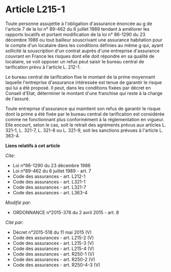 # Article L215-1

Toute personne assujettie à l'obligation d'assurance énoncée au g de l'article 7 de la loi n° 89-462 du 6 juillet 1989
tendant à améliorer les rapports locatifs et portant modification de la loi n° 86-1290 du 23 décembre 1986 ou tout bailleur
souscrivant une assurance habitation pour le compte d'un locataire dans les conditions définies au même g qui, ayant
sollicité la souscription d'un contrat auprès d'une entreprise d'assurance couvrant en France les risques dont elle doit
répondre en sa qualité de locataire, se voit opposer un refus peut saisir le bureau central de tarification prévu à l'article
L. 212-1. 

Le bureau central de tarification fixe le montant de la prime moyennant laquelle l'entreprise d'assurance intéressée est
tenue de garantir le risque qui lui a été proposé. Il peut, dans les conditions fixées par décret en Conseil d'Etat,
déterminer le montant d'une franchise qui reste à la charge de l'assuré. 

Toute entreprise d'assurance qui maintient son refus de garantir le risque dont la prime a été fixée par le bureau central de
tarification est considérée comme ne fonctionnant plus conformément à la réglementation en vigueur. Elle encourt, selon le
cas, soit le retrait des agréments prévus aux articles L. 321-1, L. 321-7, L. 321-8 ou L. 321-9, soit les sanctions prévues
à l'article L. 363-4.

**Liens relatifs à cet article**

_Cite_:

  - Loi n°86-1290 du 23 décembre 1986
  - Loi n°89-462 du 6 juillet 1989 - art. 7
  - Code des assurances - art. L212-1
  - Code des assurances - art. L321-1
  - Code des assurances - art. L321-7
  - Code des assurances - art. L363-4

_Modifié par_:

  - ORDONNANCE n°2015-378 du 2 avril 2015 - art. 8

_Cité par_:

  - Décret n°2015-518 du 11 mai 2015 (V)
  - Code des assurances - art. L215-2 (V)
  - Code des assurances - art. L215-3 (V)
  - Code des assurances - art. L215-4 (V)
  - Code des assurances - art. R250-1 (V)
  - Code des assurances - art. R250-2 (V)
  - Code des assurances - art. R250-4-3 (V)
